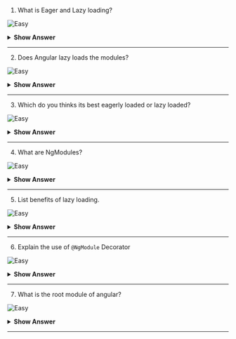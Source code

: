 1. What is Eager and Lazy loading?

![Easy](https://github.com/revaturelabs/interviewquestions/blob/dev/ComplexityTags/simple%20(2).svg)

<details>
<summary><b>Show Answer</b></summary>
<blockquote>
  
**Eager Loading:** 
- It is the default module-loading strategy. 
- It loads the feature modules are loaded before the program begins. 
- This is primarily utilized for small-scale applications.

**Lazy Loading:** 
- It loads the feature modules dynamically as needed. 
- This speeds up the application. 
- It is utilized for larger projects where all of the modules are not required at the start.

</blockquote>
</details>
  
---

2. Does Angular lazy loads the modules?

![Easy](https://github.com/revaturelabs/interviewquestions/blob/dev/ComplexityTags/simple%20(2).svg)

<details>
<summary><b>Show Answer</b></summary>
<blockquote>
 
No. By default, Angular loads the NgModules eagerly which means that as soon as the application loads, all the NgModules & components loaded, whether or not they are immediately necessary.

</blockquote>
</details>
  
---

3. Which do you thinks its best eagerly loaded or lazy loaded?

![Easy](https://github.com/revaturelabs/interviewquestions/blob/dev/ComplexityTags/simple%20(2).svg)

<details>
<summary><b>Show Answer</b></summary>
<blockquote>
 
For small scale application, eagerly loading modules would be good. But as the application grows the load time will increase if everything is loaded at once. Lazy loading allows Angular to load components and modules as and when they're needed.
  
For large scale application, lazy loading modules would be good.
  
</blockquote>
</details>
  
---

4. What are NgModules?

![Easy](https://github.com/revaturelabs/interviewquestions/blob/dev/ComplexityTags/simple%20(2).svg)

<details>
<summary><b>Show Answer</b></summary>
<blockquote>
  
- NgModules consist of files and code related to a specific domain or that have a similar set of functionalities.
- A typical NgModule file declares components, directives, pipes, and services. 
- It can also import other modules that are needed in the current module.
- Angular libraries like `RouterModule`, `BrowserModule`, `HttpClientModule` and `FormsModule` are NgModules. 
- One of the important advantages of NgModules is that **they can be lazy loaded**.
  
</blockquote>
</details>
  
---

5. List benefits of lazy loading.

![Easy](https://github.com/revaturelabs/interviewquestions/blob/dev/ComplexityTags/simple%20(2).svg)

<details>
<summary><b>Show Answer</b></summary>
<blockquote>
 
Benefits of lazy loading module:
- **Reduces initial load time** – Lazy loading a webpage reduces page weight, allowing for a quicker page load time.
- **Bandwidth conservation** – Lazy loading conserves bandwidth by delivering content to users only if it’s requested.
- **System resource conservation** – Lazy loading conserves both server and client resources, because only some of the images, JavaScript and other code actually needs to be rendered or executed.
   
</blockquote>
</details>
  
---

6. Explain the use of `@NgModule` Decorator

![Easy](https://github.com/revaturelabs/interviewquestions/blob/dev/ComplexityTags/simple%20(2).svg)

<details>
<summary> <b>Show Answer</b></summary>
<blockquote>

`@NgModule` takes the below metadata to launch the application:
- `declarations` — contains a list of components, directives, and pipes, which belong to this module.
- `imports` — contains a list of modules, which are used by the component templates in this module reference.  For example, we import `BrowserModule` to have browser-specific services such as DOM rendering, sanitization, and location.
- `providers` — the list of service providers that the application needs.
- `bootstrap` — contains the root component of the application

```ts
import { NgModule } from '@angular/core';
import { BrowserModule } from '@angular/platform-browser';
import { AppComponent } from './app.component';
@NgModule({
  declarations: [
    AppComponent
  ],
  imports: [ 
    BrowserModule
  ],
  providers: [],
  bootstrap: [AppComponent]
})
export class AppModule { }
```
	
</blockquote>
</details>
	
--- 

7. What is the root module of angular?

![Easy](https://github.com/revaturelabs/interviewquestions/blob/dev/ComplexityTags/simple%20(2).svg)

<details>
<summary> <b>Show Answer</b></summary>
<blockquote>

`AppModule` - file is `app.module.ts`
	
</blockquote>
</details>
	
--- 
